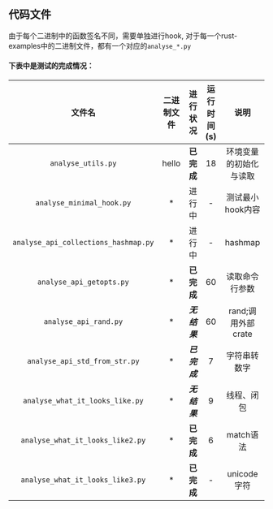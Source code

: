 ## **代码文件**
由于每个二进制中的函数签名不同，需要单独进行hook, 对于每一个rust-examples中的二进制文件，都有一个对应的`analyse_*.py`  
#### 下表中是测试的完成情况：  
|文件名|二进制文件|进行状况|运行时间(s)|说明|
|:-:|:-:|:-:|:-:|:-:|
|`analyse_utils.py`|hello|**已完成**|18|环境变量的初始化与读取|
|`analyse_minimal_hook.py`|*|进行中|-|测试最小hook内容|
|`analyse_api_collections_hashmap.py`|*|进行中|-|hashmap|
|`analyse_api_getopts.py`|*|**已完成**|60|读取命令行参数|
|`analyse_api_rand.py`|*|***无结果***|60|rand;调用外部crate|
|`analyse_api_std_from_str.py`|*|***已完成***|7|字符串转数字|
|`analyse_what_it_looks_like.py`|*|***无结果***|9|线程、闭包|
|`analyse_what_it_looks_like2.py`|*|**已完成**|6|match语法|
|`analyse_what_it_looks_like3.py`|*|**已完成**|-|unicode字符|





